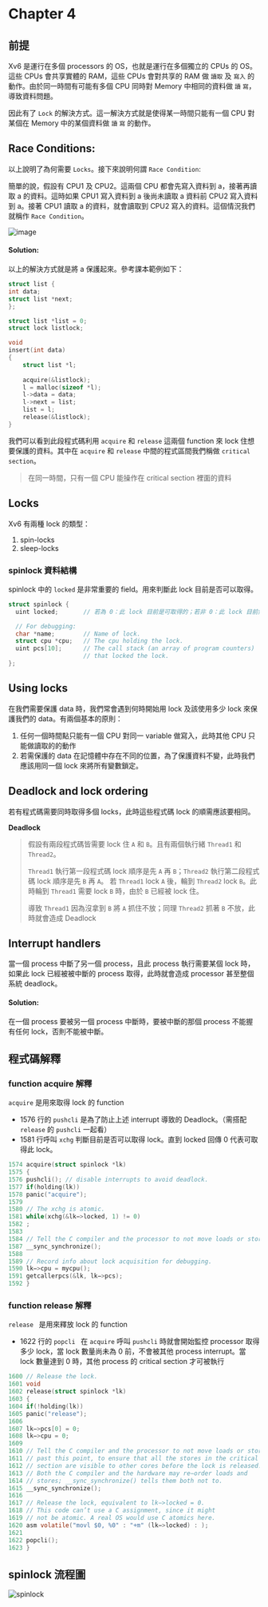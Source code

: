 # Chapter 4

## 前提

Xv6 是運行在多個 processors 的 OS，也就是運行在多個獨立的 CPUs 的 OS。這些 CPUs 會共享實體的 RAM，這些 CPUs 會對共享的 RAM 做 `讀取` 及 `寫入` 的動作。由於同一時間有可能有多個 CPU 同時對 Memory 中相同的資料做 `讀` `寫`，導致資料問題。

因此有了 `Lock` 的解決方式。這一解決方式就是使得某一時間只能有一個 CPU 對某個在 Memory 中的某個資料做 `讀` `寫` 的動作。

## Race Conditions:

以上說明了為何需要 `Locks`。接下來說明何謂 `Race Condition`:

簡單的說，假設有 CPU1 及 CPU2。這兩個 CPU 都會先寫入資料到 a，接著再讀取 a 的資料。這時如果 CPU1 寫入資料到 a 後尚未讀取 a 資料前 CPU2 寫入資料到 a。接著 CPU1 讀取 a 的資料，就會讀取到 CPU2 寫入的資料。這個情況我們就稱作 `Race Condition`。

![image](https://raw.githubusercontent.com/teyushen/106-OS-homework1/gh-pages/%E9%9A%A8%E7%8F%AD%E9%99%84%E8%AE%80a128513/Race%20Condition.png)

#### Solution:

以上的解決方式就是將 a 保護起來。參考課本範例如下：

```c
struct list {
int data;
struct list *next;
};

struct list *list = 0; 
struct lock listlock;

void
insert(int data)
{
	struct list *l;
	
	acquire(&listlock);
	l = malloc(sizeof *l);
	l->data = data;
	l->next = list;
	list = l;
	release(&listlock);
}
```

我們可以看到此段程式碼利用 `acquire` 和 `release` 這兩個 function 來 lock 住想要保護的資料。其中在 `acquire` 和 `release` 中間的程式區間我們稱做 `critical section`。

> 在同一時間，只有一個 CPU 能操作在 critical section 裡面的資料

## Locks

Xv6 有兩種 lock 的類型：

1. spin-locks
2. sleep-locks

### spinlock 資料結構

spinlock 中的 `locked` 是非常重要的 field。用來判斷此 lock 目前是否可以取得。

```c
struct spinlock {
  uint locked;       // 若為 0：此 lock 目前是可取得的；若非 0：此 lock 目前無法取得

  // For debugging:
  char *name;        // Name of lock.
  struct cpu *cpu;   // The cpu holding the lock.
  uint pcs[10];      // The call stack (an array of program counters)
                     // that locked the lock.
};
```

## Using locks

在我們需要保護 data 時，我們常會遇到何時開始用 lock 及該使用多少 lock 來保護我們的 data。有兩個基本的原則：

1. 任何一個時間點只能有一個 CPU 對同一 variable 做寫入，此時其他 CPU 只能做讀取的的動作
2. 若需保護的 data 在記憶體中存在不同的位置，為了保護資料不變，此時我們應該用同一個 lock 來將所有變數鎖定。

## Deadlock and lock ordering

若有程式碼需要同時取得多個 locks，此時這些程式碼 lock 的順需應該要相同。

**Deadlock**
> 假設有兩段程式碼皆需要 lock 住 `A` 和 `B`。且有兩個執行緒 `Thread1` 和 `Thread2`。
> 
> `Thread1` 執行第一段程式碼 lock 順序是先 `A` 再 `B`；`Thread2` 執行第二段程式碼 lock 順序是先 `B` 再 `A`。
> 若 `Thread1` lock `A` 後，輪到 `Thread2` lock `B`。此時輪到 `Thread1` 需要 lock
> `B` 時，由於 `B` 已經被 lock 住。
> 
> 導致 `Thread1` 因為沒拿到 `B` 將 `A` 抓住不放；同理 `Thread2` 抓著 `B` 不放，此時就會造成 Deadlock

## Interrupt handlers

當一個 process 中斷了另一個 process，且此 process 執行需要某個 lock 時，如果此 lock 已經被被中斷的 process 取得，此時就會造成 processor 甚至整個系統 deadlock。

#### Solution:

在一個 process 要被另一個 process 中斷時，要被中斷的那個 process 不能握有任何 lock，否則不能被中斷。

## 程式碼解釋

### function acquire 解釋

`acquire` 是用來取得 lock 的 function

- 1576 行的 `pushcli` 是為了防止上述 interrupt 導致的 Deadlock。（需搭配 `release` 的 `pushcli` 一起看）
- 1581 行呼叫 `xchg` 判斷目前是否可以取得 lock。直到 locked 回傳 0 代表可取得此 lock。


```c
1574 acquire(struct spinlock *lk)
1575 {
1576 pushcli(); // disable interrupts to avoid deadlock.
1577 if(holding(lk))
1578 panic("acquire");
1579
1580 // The xchg is atomic.
1581 while(xchg(&lk−>locked, 1) != 0)
1582 ;
1583
1584 // Tell the C compiler and the processor to not move loads or stores 1585 // past this point, to ensure that the critical section’s memory 1586 // references happen after the lock is acquired.
1587 __sync_synchronize();
1588
1589 // Record info about lock acquisition for debugging.
1590 lk−>cpu = mycpu();
1591 getcallerpcs(&lk, lk−>pcs);
1592 }
```

### function release 解釋

`release ` 是用來釋放 lock 的 function

- 1622 行的 `popcli ` 在 `acquire` 呼叫 `pushcli` 時就會開始監控 processor 取得多少 lock，當 lock 數量尚未為 0 前，不會被其他 process interrupt。當 lock 數量達到 0 時，其他 process 的 critical section 才可被執行

```c
1600 // Release the lock.
1601 void
1602 release(struct spinlock *lk)
1603 {
1604 if(!holding(lk))
1605 panic("release");
1606
1607 lk−>pcs[0] = 0;
1608 lk−>cpu = 0;
1609
1610 // Tell the C compiler and the processor to not move loads or stores
1611 // past this point, to ensure that all the stores in the critical
1612 // section are visible to other cores before the lock is released.
1613 // Both the C compiler and the hardware may re−order loads and
1614 // stores; __sync_synchronize() tells them both not to.
1615 __sync_synchronize();
1616
1617 // Release the lock, equivalent to lk−>locked = 0.
1618 // This code can’t use a C assignment, since it might
1619 // not be atomic. A real OS would use C atomics here.
1620 asm volatile("movl $0, %0" : "+m" (lk−>locked) : );
1621
1622 popcli();
1623 }
```

## spinlock 流程圖

![spinlock](https://raw.githubusercontent.com/teyushen/106-OS-homework1/gh-pages/隨班附讀a128513/spinlock.png)






